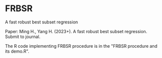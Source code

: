 # FRBSR

A fast robust best subset regression

Paper: Ming H., Yang H. (2023+). A fast robust best subset regression. Submit to journal.

The R code implementing FRBSR procedure is in the "FRBSR procedure and its demo.R".
